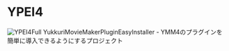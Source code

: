 # YPEI4
![YPEI4Full](https://github.com/RainKasa/YPEI4/blob/main/logo/YPEI4Full.png)
YukkuriMovieMakerPluginEasyInstaller - YMM4のプラグインを簡単に導入できるようにするプロジェクト
